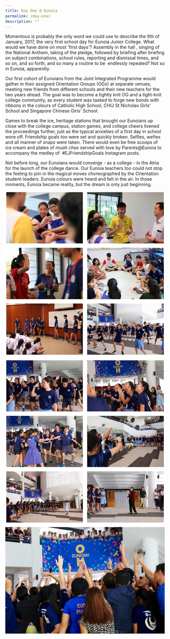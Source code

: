 ```yaml
---
title: Day One @ Eunoia
permalink: /day-one/
description: ""
---
```


Momentous is probably the only word we could use to describe the 9th of January, 2017, the very first school day for Eunoia Junior College. What would we have done on most 'first days'? Assembly in the hall , singing of the National Anthem, taking of the pledge, followed by briefing after briefing on subject combinations, school rules, reporting and dismissal times, and so on, and so forth, and so many a routine to be  endlessly repeated? Not so in Eunoia, apparently.

Our first cohort of Eunoians from the Joint Integrated Programme would gather in their assigned Orientation Groups (OGs) at separate venues, meeting new friends from different schools and their new teachers for the two years ahead. The goal was to become a tightly knit OG and a tight-knit college community, as every student was tasked to forge new bonds with ribbons in the colours of Catholic High School, CHIJ St Nicholas Girls' School and Singapore Chinese Girls' School.

Games to break the ice, heritage stations that brought our Eunoians up close with the college campus, station games, and college cheers livened the proceedings further, just as the typical anxieties of a first day in school wore off. Friendship goals too were set and quickly broken. Selfies, wefies and all manner of snaps were taken. There would even be free scoops of ice cream and plates of _muah chee_ served with love by Parents@Eunoia to accompany the medley of  #EJFriendshipGoals Instagram posts.

Not before long, our Eunoians would converge - as a college - in the Atria for the launch of the college dance. Our Eunoia teachers too could not stop the feeling to join in the magical moves choreographed by the Orientation student-leaders. Eunoia colours were heard and felt in the air. In those moments, Eunoia became reality, but the dream is only just beginning.

![](/images/day1-1.png)
![](/images/day1-2.png)
![](/images/Day1-13.jpeg)
